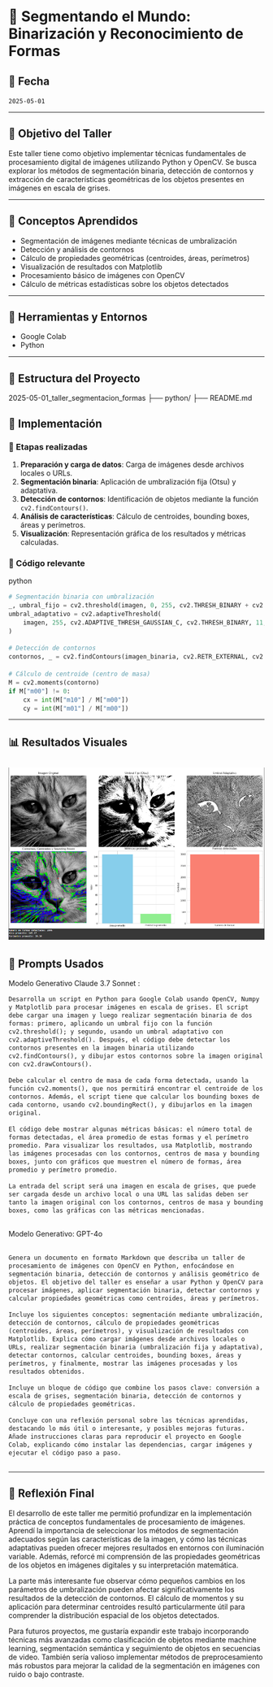 # 🧪 Segmentando el Mundo: Binarización y Reconocimiento de Formas

## [](#-fecha)📅 Fecha

`2025-05-01`

----------

## [](#-objetivo-del-taller)🎯 Objetivo del Taller

Este taller tiene como objetivo implementar técnicas fundamentales de procesamiento digital de imágenes utilizando Python y OpenCV. Se busca explorar los métodos de segmentación binaria, detección de contornos y extracción de características geométricas de los objetos presentes en imágenes en escala de grises.

----------

## [](#-conceptos-aprendidos)🧠 Conceptos Aprendidos


-   Segmentación de imágenes mediante técnicas de umbralización
-   Detección y análisis de contornos
-   Cálculo de propiedades geométricas (centroides, áreas, perímetros)
-   Visualización de resultados con Matplotlib
-   Procesamiento básico de imágenes con OpenCV
-   Cálculo de métricas estadísticas sobre los objetos detectados
----------

## [](#-herramientas-y-entornos)🔧 Herramientas y Entornos

-   Google Colab
- Python



----------

## [](#-estructura-del-proyecto)📁 Estructura del Proyecto

2025-05-01_taller_segmentacion_formas
├── python/
├── README.md


## 🧪 Implementación

### 🔹 Etapas realizadas

1.  **Preparación y carga de datos**: Carga de imágenes desde archivos locales o URLs.
2.  **Segmentación binaria**: Aplicación de umbralización fija (Otsu) y adaptativa.
3.  **Detección de contornos**: Identificación de objetos mediante la función `cv2.findContours()`.
4.  **Análisis de características**: Cálculo de centroides, bounding boxes, áreas y perímetros.
5.  **Visualización**: Representación gráfica de los resultados y métricas calculadas.

### 🔹 Código relevante

python

```python
# Segmentación binaria con umbralización
_, umbral_fijo = cv2.threshold(imagen, 0, 255, cv2.THRESH_BINARY + cv2.THRESH_OTSU)
umbral_adaptativo = cv2.adaptiveThreshold(
    imagen, 255, cv2.ADAPTIVE_THRESH_GAUSSIAN_C, cv2.THRESH_BINARY, 11, 2
)

# Detección de contornos
contornos, _ = cv2.findContours(imagen_binaria, cv2.RETR_EXTERNAL, cv2.CHAIN_APPROX_SIMPLE)

# Cálculo de centroide (centro de masa)
M = cv2.moments(contorno)
if M["m00"] != 0:
    cx = int(M["m10"] / M["m00"])
    cy = int(M["m01"] / M["m00"])
```
----------

## [](#-resultados-visuales)📊 Resultados Visuales

![demo](demo.png)
----------

## [](#-prompts-usados)🧩 Prompts Usados


Modelo Generativo Claude 3.7 Sonnet :
```
Desarrolla un script en Python para Google Colab usando OpenCV, Numpy y Matplotlib para procesar imágenes en escala de grises. El script debe cargar una imagen y luego realizar segmentación binaria de dos formas: primero, aplicando un umbral fijo con la función cv2.threshold(); y segundo, usando un umbral adaptativo con cv2.adaptiveThreshold(). Después, el código debe detectar los contornos presentes en la imagen binaria utilizando cv2.findContours(), y dibujar estos contornos sobre la imagen original con cv2.drawContours().

Debe calcular el centro de masa de cada forma detectada, usando la función cv2.moments(), que nos permitirá encontrar el centroide de los contornos. Además, el script tiene que calcular los bounding boxes de cada contorno, usando cv2.boundingRect(), y dibujarlos en la imagen original.

El código debe mostrar algunas métricas básicas: el número total de formas detectadas, el área promedio de estas formas y el perímetro promedio. Para visualizar los resultados, usa Matplotlib, mostrando las imágenes procesadas con los contornos, centros de masa y bounding boxes, junto con gráficos que muestren el número de formas, área promedio y perímetro promedio.

La entrada del script será una imagen en escala de grises, que puede ser cargada desde un archivo local o una URL las salidas deben ser tanto la imagen original con los contornos, centros de masa y bounding boxes, como las gráficas con las métricas mencionadas.


```

Modelo Generativo: GPT-4o
```

Genera un documento en formato Markdown que describa un taller de procesamiento de imágenes con OpenCV en Python, enfocándose en segmentación binaria, detección de contornos y análisis geométrico de objetos. El objetivo del taller es enseñar a usar Python y OpenCV para procesar imágenes, aplicar segmentación binaria, detectar contornos y calcular propiedades geométricas como centroides, áreas y perímetros.

Incluye los siguientes conceptos: segmentación mediante umbralización, detección de contornos, cálculo de propiedades geométricas (centroides, áreas, perímetros), y visualización de resultados con Matplotlib. Explica cómo cargar imágenes desde archivos locales o URLs, realizar segmentación binaria (umbralización fija y adaptativa), detectar contornos, calcular centroides, bounding boxes, áreas y perímetros, y finalmente, mostrar las imágenes procesadas y los resultados obtenidos.

Incluye un bloque de código que combine los pasos clave: conversión a escala de grises, segmentación binaria, detección de contornos y cálculo de propiedades geométricas.

Concluye con una reflexión personal sobre las técnicas aprendidas, destacando lo más útil o interesante, y posibles mejoras futuras. Añade instrucciones claras para reproducir el proyecto en Google Colab, explicando cómo instalar las dependencias, cargar imágenes y ejecutar el código paso a paso.


```
----------


## 💬 Reflexión Final


El desarrollo de este taller me permitió profundizar en la implementación práctica de conceptos fundamentales de procesamiento de imágenes. Aprendí la importancia de seleccionar los métodos de segmentación adecuados según las características de la imagen, y cómo las técnicas adaptativas pueden ofrecer mejores resultados en entornos con iluminación variable. Además, reforcé mi comprensión de las propiedades geométricas de los objetos en imágenes digitales y su interpretación matemática.

La parte más interesante fue observar cómo pequeños cambios en los parámetros de umbralización pueden afectar significativamente los resultados de la detección de contornos. El cálculo de momentos y su aplicación para determinar centroides resultó particularmente útil para comprender la distribución espacial de los objetos detectados.

Para futuros proyectos, me gustaría expandir este trabajo incorporando técnicas más avanzadas como clasificación de objetos mediante machine learning, segmentación semántica y seguimiento de objetos en secuencias de video. También sería valioso implementar métodos de preprocesamiento más robustos para mejorar la calidad de la segmentación en imágenes con ruido o bajo contraste.